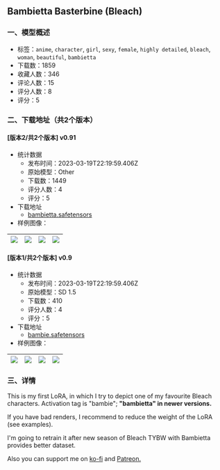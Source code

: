 ## Bambietta Basterbine (Bleach)
### 一、模型概述

- 标签：`anime`, `character`, `girl`, `sexy`, `female`, `highly detailed`, `bleach`, `woman`, `beautiful`, `bambietta`
- 下载数：1859
- 收藏人数：346
- 评论人数：15
- 评分人数：8
- 评分：5

### 二、下载地址（共2个版本）

#### [版本2/共2个版本] v0.91

- 统计数据
  - 发布时间：2023-03-19T22:19:59.406Z
  - 原始模型：Other
  - 下载数：1449
  - 评分人数：4
  - 评分：5
- 下载地址
  - [bambietta.safetensors](https://civitai.com/api/download/models/25883)
- 样例图像：

| <img src="https://image.civitai.com/xG1nkqKTMzGDvpLrqFT7WA/29c5e6d7-17b8-49b4-ae93-5a62d865258f/width=450/1289191.jpeg" /> | <img src="https://image.civitai.com/xG1nkqKTMzGDvpLrqFT7WA/ce0c801f-180b-48b3-bdee-535300d8d7e2/width=450/1288907.jpeg" /> | <img src="https://image.civitai.com/xG1nkqKTMzGDvpLrqFT7WA/ca58ce76-d086-4aba-51c1-ad5d5c7d4d00/width=450/564581.jpeg" /> | <img src="https://image.civitai.com/xG1nkqKTMzGDvpLrqFT7WA/33a9afcc-0d40-4eaa-95b9-92c4661b0300/width=450/467796.jpeg" /> |
| ---- | ---- | ---- | ---- |

#### [版本1/共2个版本] v0.9

- 统计数据
  - 发布时间：2023-03-19T22:19:59.406Z
  - 原始模型：SD 1.5
  - 下载数：410
  - 评分人数：4
  - 评分：5
- 下载地址
  - [bambie.safetensors](https://civitai.com/api/download/models/18136)
- 样例图像：

| <img src="https://image.civitai.com/xG1nkqKTMzGDvpLrqFT7WA/0e740df9-7baf-4273-af1d-bbb304b88b00/width=450/186346.jpeg" /> | <img src="https://image.civitai.com/xG1nkqKTMzGDvpLrqFT7WA/6cd9454f-e3da-4188-4083-acd04553cd00/width=450/186351.jpeg" /> | <img src="https://image.civitai.com/xG1nkqKTMzGDvpLrqFT7WA/a965a4a8-2080-4397-b7e1-f794ca132200/width=450/186350.jpeg" /> | <img src="https://image.civitai.com/xG1nkqKTMzGDvpLrqFT7WA/9d64c196-6bda-4e8a-7baa-ae53138a4e00/width=450/186349.jpeg" /> |
| ---- | ---- | ---- | ---- |


### 三、详情
<p>This is my first LoRA, in which I try to depict one of my favourite Bleach characters. Activation tag is "bambie"; <strong>"bambietta" in newer versions.</strong></p><p>If you have bad renders, I recommend to reduce the weight of the LoRA (see examples).</p><p></p><p>I'm going to retrain it after new season of Bleach TYBW with Bambietta provides better dataset.</p><p></p><p>Also you can support me on <a target="_blank" rel="ugc" href="https://ko-fi.com/kibantulus">ko-fi</a> and <a target="_blank" rel="ugc" href="https://www.patreon.com/Kibantulus">Patreon.</a></p>